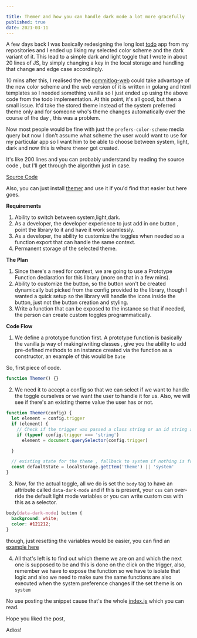 ```yaml
---

title: Themer and how you can handle dark mode a lot more gracefully
published: true
date: 2021-03-11
---
```


A few days back I was basically redesigning the long lost [todo](https://todo.reaper.im) app from my repositories and
I ended up liking my selected color scheme and the dark variant of it. This lead to a simple dark and light toggle that I wrote in about 20 lines of JS, by simply changing a key in the local storage and handling that change and edge case accordingly.

10 mins after this, I realised the the [commitlog-web](https://commitlog-web.herokuapp.com) could take advantage of the new color scheme and the web version of it is written in golang and html templates so I needed something vanilla so I just ended up using the above code from the todo implementation. At this point, it's all good, but then a small issue. It'd take the stored theme instead of the system preferred theme only and for someone who's theme changes automatically over the course of the day , this was a problem.

Now most people would be fine with just the `prefers-color-scheme` media query but now I don't assume what scheme the user would want to use for my particular app so I want him to be able to choose between system, light, dark and now this is where `themer` got created.

It's like 200 lines and you can probably understand by reading the source code , but I'll get through the algorithm just in case.

[Source Code](https://github.com/barelyhuman/themer/blob/dev/src/index.js)

Also, you can just install [themer](https://themer.reaper.im) and use it if you'd find that easier but here goes.

**Requirements**

1. Ability to switch between system,light,dark.
2. As a developer, the developer experience to just add in one button , point the library to it and have it work seamlessly.
3. As a developer, the ability to customize the toggles when needed so a function export that can handle the same context.
4. Permanent storage of the selected theme.

**The Plan**

1. Since there's a need for context, we are going to use a Prototype Function declaration for this library (more on that in a few mins).
2. Ability to customize the button, so the button won't be created dynamically but picked from the config provided to the library, though I wanted a quick setup so the library will handle the icons inside the button, just not the button creation and styling.
3. Write a function that can be exposed to the instance so that if needed, the person can create custom toggles programmatically.

**Code Flow**

1. We define a prototype function first. A prototype function is basically the vanilla js way of making/writing classes , give you the ability to add pre-defined methods to an instance created via the function as a constructor, an example of this would be `Date`

So, first piece of code.

```js
function Themer() {}
```

2. We need it to accept a config so that we can select if we want to handle the toggle ourselves or we want the user to handle it for us. Also, we will see if there's an existing theme value the user has or not.

```js
function Themer(config) {
  let element = config.trigger
  if (element) {
    // Check if the trigger was passed a class string or an id string and convert it to a proper html node ref
    if (typeof config.trigger === 'string')
      element = document.querySelector(config.trigger)

  }

  // existing state for the theme , fallback to system if nothing is found
  const defaultState = localStorage.getItem('theme') || 'system'
}
```

3. Now, for the actual toggle, all we do is set the `body` tag to have an attribute called `data-dark-mode` and if this is present, your `css` can over-ride the default light mode variables or you can write custom css with this as a selector.

```css
body[data-dark-mode] button {
  background: white;
  color: #121212;
}
```

though, just resetting the variables would be easier, you can find an [example here](https://github.com/barelyhuman/themer/blob/dev/style.template.css)

4. All that's left is to find out which theme we are on and which the next one is supposed to be and this is done on the click on the trigger, also, remember we have to expose the function so we have to isolate that logic and also we need to make sure the same functions are also executed when the system preference changes if the set theme is on `system`

No use posting the snippet cause that's the whole [index.js](https://github.com/barelyhuman/themer/blob/dev/src/index.js) which you can read.

Hope you liked the post,

Adios!
